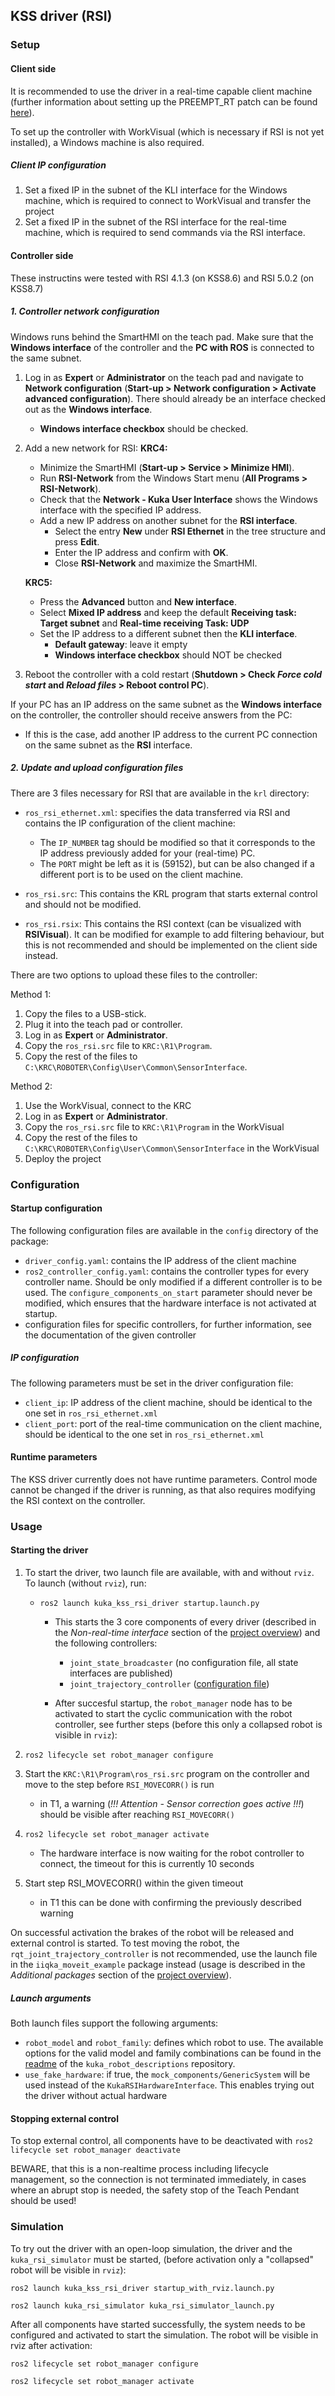 ## KSS driver (RSI)

### Setup

#### Client side
It is recommended to use the driver in a real-time capable client machine (further information about setting up the PREEMPT_RT patch can be found [here](Realtime.md)).

To set up the controller with WorkVisual (which is necessary if RSI is not yet installed), a Windows machine is also required.

##### Client IP configuration
1. Set a fixed IP in the subnet of the KLI interface for the Windows machine, which is required to connect to WorkVisual and transfer the project
2. Set a fixed IP in the subnet of the RSI interface for the real-time machine, which is required to send commands via the RSI interface.

#### Controller side
These instructins were tested with RSI 4.1.3 (on KSS8.6) and  RSI 5.0.2 (on KSS8.7)

##### 1. Controller network configuration

Windows runs behind the SmartHMI on the teach pad. Make sure that the **Windows interface** of the controller and the **PC with ROS** is connected to the same subnet.

1. Log in as **Expert** or **Administrator** on the teach pad and navigate to **Network configuration** (**Start-up > Network configuration > Activate advanced configuration**).
   There should already be an interface checked out as the **Windows interface**.
   - **Windows interface checkbox** should be checked.
2. Add a new network for RSI:
   **KRC4:**
   - Minimize the SmartHMI (**Start-up > Service > Minimize HMI**).
   - Run **RSI-Network** from the Windows Start menu (**All Programs > RSI-Network**).
   - Check that the **Network - Kuka User Interface** shows the Windows interface with the specified IP address.
   - Add a new IP address on another subnet for the **RSI interface**.
     - Select the entry **New** under **RSI Ethernet** in the tree structure and press **Edit**.
     - Enter the IP address and confirm with **OK**.
     - Close **RSI-Network** and maximize the SmartHMI.
  
   **KRC5:**
   - Press the **Advanced** button and **New interface**.
   - Select **Mixed IP address** and keep the default **Receiving task: Target subnet** and **Real-time receiving Task: UDP**
   - Set the IP address to a different subnet then the **KLI interface**.
     - **Default gateway**: leave it empty
     - **Windows interface checkbox** should NOT be checked
  
3. Reboot the controller with a cold restart (**Shutdown > Check *Force cold start* and *Reload files* > Reboot control PC**).

If your PC has an IP address on the same subnet as the **Windows interface** on the controller, the controller should receive answers from the PC:
- If this is the case, add another IP address to the current PC connection on the same subnet as the **RSI** interface.

##### 2. Update and upload configuration files
There are 3 files necessary for RSI that are available in the `krl` directory:

- `ros_rsi_ethernet.xml`: specifies the data transferred via RSI and contains the IP configuration of the client machine:
  - The `IP_NUMBER` tag should be modified so that it corresponds to the IP address previously added for your (real-time) PC.
  - The `PORT` might be left as it is (59152), but can be also changed if a different port is to be used on the client machine.

- `ros_rsi.src`: This contains the KRL program that starts external control and should not be modified.
- `ros_rsi.rsix`: This contains the RSI context (can be visualized with **RSIVisual**). It can be modified for example to add filtering behaviour, but this is not recommended and should be implemented on the client side instead.

There are two options to upload these files to the controller:

Method 1:
1. Copy the files to a USB-stick.
2. Plug it into the teach pad or controller.
3. Log in as **Expert** or **Administrator**.
4. Copy the `ros_rsi.src` file to `KRC:\R1\Program`.
5. Copy the rest of the files to `C:\KRC\ROBOTER\Config\User\Common\SensorInterface`.

Method 2:
1. Use the WorkVisual, connect to the KRC
2. Log in as **Expert** or **Administrator**.
4. Copy the `ros_rsi.src` file to `KRC:\R1\Program` in the WorkVisual
5. Copy the rest of the files to `C:\KRC\ROBOTER\Config\User\Common\SensorInterface` in the WorkVisual
6. Deploy the project

### Configuration

#### Startup configuration

The following configuration files are available in the `config` directory of the package:
- `driver_config.yaml`: contains the IP address of the client machine
- `ros2_controller_config.yaml`: contains the controller types for every controller name. Should be only modified if a different controller is to be used. The `configure_components_on_start` parameter should never be modified, which ensures that the hardware interface is not activated at startup.
- configuration files for specific controllers, for further information, see the documentation of the given controller

##### IP configuration
The following parameters must be set in the driver configuration file:
- `client_ip`: IP address of the client machine, should be identical to the one set in `ros_rsi_ethernet.xml`
- `client_port`: port of the real-time communication on the client machine, should be identical to the one set in `ros_rsi_ethernet.xml`

#### Runtime parameters

The KSS driver currently does not have runtime parameters. Control mode cannot be changed if the driver is running, as that also requires modifying the RSI context on the controller.

### Usage

#### Starting the driver

1. To start the driver, two launch file are available, with and without `rviz`. To launch (without `rviz`), run:

   - `ros2 launch kuka_kss_rsi_driver startup.launch.py`
     - This starts the 3 core components of every driver (described in the *Non-real-time interface* section of the [project overview](Project%20overview.md)) and the following controllers:
       - `joint_state_broadcaster` (no configuration file, all state interfaces are published)
       - `joint_trajectory_controller` ([configuration file](../../kuka_kss_rsi_driver/config/joint_trajectory_controller_config.yaml))

     -  After succesful startup, the `robot_manager` node has to be activated to start the cyclic communication with the robot controller, see further steps (before this only a collapsed robot is visible in `rviz`):

2. `ros2 lifecycle set robot_manager configure`
3. Start the `KRC:\R1\Program\ros_rsi.src` program on the controller and move to the step before `RSI_MOVECORR()` is run
   - in T1, a warning (*!!! Attention - Sensor correction goes active !!!*) should be visible after reaching `RSI_MOVECORR()`
4. ```ros2 lifecycle set robot_manager activate```
    - The hardware interface is now waiting for the robot controller to connect, the timeout for this is currently 10 seconds
5. Start step RSI_MOVECORR() within the given timeout
   - in T1 this can be done with confirming the previously described warning

On successful activation the brakes of the robot will be released and external control is started. To test moving the robot, the `rqt_joint_trajectory_controller` is not recommended, use the launch file in the `iiqka_moveit_example` package instead (usage is described in the *Additional packages* section of the [project overview](Project%20overview.md)).


##### Launch arguments

Both launch files support the following arguments:
- `robot_model` and `robot_family`: defines which robot to use. The available options for the valid model and family combinations can be found in the [readme](https://github.com/kroshu/kuka_robot_descriptions?tab=readme-ov-file#what-data-is-verified) of the `kuka_robot_descriptions` repository.
- `use_fake_hardware`: if true, the `mock_components/GenericSystem` will be used instead of the `KukaRSIHardwareInterface`. This enables trying out the driver without actual hardware

#### Stopping external control

To stop external control, all components have to be deactivated with `ros2 lifecycle set robot_manager deactivate`

BEWARE, that this is a non-realtime process including lifecycle management, so the connection is not terminated immediately, in cases where an abrupt stop is needed, the safety stop of the Teach Pendant should be used!


### Simulation

To try out the driver with an open-loop simulation, the driver and the `kuka_rsi_simulator` must be started, (before activation only a "collapsed" robot will be visible in `rviz`):

`ros2 launch kuka_kss_rsi_driver startup_with_rviz.launch.py`

`ros2 launch kuka_rsi_simulator kuka_rsi_simulator_launch.py`

After all components have started successfully, the system needs to be configured and activated to start the simulation. The robot will be visible in rviz after activation:

`ros2 lifecycle set robot_manager configure`

`ros2 lifecycle set robot_manager activate`
